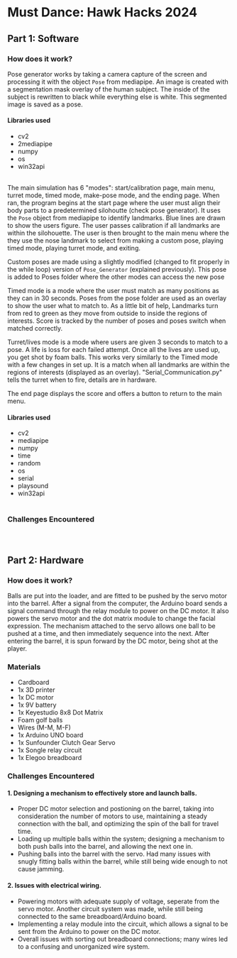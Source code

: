 # Must Dance: Hawk Hacks 2024 <br>

## Part 1: Software 
### How does it work? <br>
Pose generator works by taking a camera capture of the screen and processing it with the object <code>Pose</code> from mediapipe. An image is created with a segmentation mask overlay of the human subject. The inside of the subject is rewritten to black while everything else is white. This segmented image is saved as a pose.
#### Libraries used
- cv2
- 2mediapipe
- numpy
- os
- win32api <br><br>

The main simulation has 6 "modes": start/calibration page, main menu, turret mode, timed mode, make-pose mode, and the ending page. When ran, the program begins at the start page where the user must align their body parts to a predetermined silohoutte (check pose generator). It uses the <code>Pose</code> object from mediapipe to identify landmarks. Blue lines are drawn to show the users figure. The user passes calibration if all landmarks are within the silohouette. The user is then brought to the main menu where the they use the nose landmark to select from making a custom pose, playing timed mode, playing turret mode, and exiting.<br>

Custom poses are made using a slightly modified (changed to fit properly in the while loop) version of <code>Pose_Generator</code> (explained previously). This pose is added to Poses folder where the other modes can access the new pose<br>

Timed mode is a mode where the user must match as many positions as they can in 30 seconds. Poses from the pose folder are used as an overlay to show the user what to match to. As a little bit of help, Landmarks turn from red to green as they move from outside to inside the regions of interests. Score is tracked by the number of poses and poses switch when matched correctly. <br>

Turret/lives mode is a mode where users are given 3 seconds to match to a pose. A life is loss for each failed attempt. Once all the lives are used up, you get shot by foam balls. This works very similarly to the Timed mode with a few changes in set up. It is a match when all landmarks are within the regions of interests (displayed as an overlay). "Serial_Communication.py" tells the turret when to fire, details are in hardware. <br>

The end page displays the score and offers a button to return to the main menu.


#### Libraries used
- cv2
- mediapipe
- numpy
- time
- random
- os
- serial
- playsound
- win32api <br><br>
### Challenges Encountered<br><br><br>


## Part 2: Hardware
### How does it work?

Balls are put into the loader, and are fitted to be pushed by the servo motor into the barrel. After a signal from the computer, the Arduino board sends a signal command through the relay module to power on the DC motor. It also powers the servo motor and the dot matrix module to change the facial expression. The mechanism attached to the servo allows one ball to be pushed at a time, and then immediately sequence into the next. After entering the barrel, it is spun forward by the DC motor, being shot at the player.

### Materials
- Cardboard
- 1x 3D printer
- 1x DC motor
- 1x 9V battery
- 1x Keyestudio 8x8 Dot Matrix
- Foam golf balls
- Wires (M-M, M-F)
- 1x Arduino UNO board
- 1x Sunfounder Clutch Gear Servo
- 1x Songle relay circuit
- 1x Elegoo breadboard
### Challenges Encountered

#### 1. Designing a mechanism to effectively store and launch balls.
- Proper DC motor selection and postioning on the barrel, taking into consideration the number of motors to use, maintaining a steady connection with the ball, and optimizing the spin of the ball for travel time.
- Loading up multiple balls within the system; designing a mechanism to both push balls into the barrel, and allowing the next one in.
- Pushing balls into the barrel with the servo. Had many issues with snugly fitting balls within the barrel, while still being wide enough to not cause jamming.


#### 2. Issues with electrical wiring.
- Powering motors with adequate supply of voltage, seperate from the servo motor. Another circuit system was made, while still being connected to the same breadboard/Arduino board.
- Implementing a relay module into the circuit, which allows a signal to be sent from the Arduino to power on the DC motor.
- Overall issues with sorting out breadboard connections; many wires led to a confusing and unorganized wire system.


